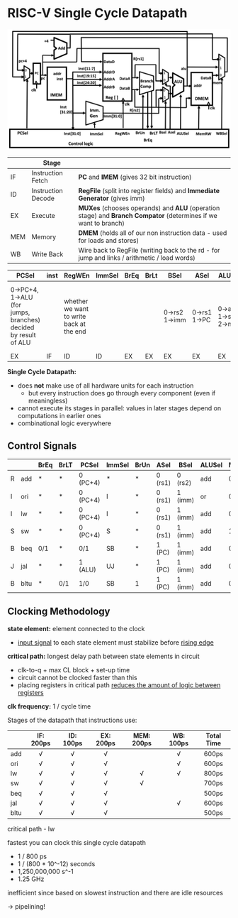 # RISC-V Single Cycle Datapath

<img src="images/7singlecycledatapath.png" alt="singlecycledatapath"/>

|      | Stage              |                                                              |
| ---- | ------------------ | ------------------------------------------------------------ |
| IF   | Instruction Fetch  | **PC** and **IMEM** (gives 32 bit instruction)               |
| ID   | Instruction Decode | **RegFile** (split into register fields) and **Immediate Generator** (gives imm) |
| EX   | Execute            | **MUXes** (chooses operands) and **ALU** (operation stage) and **Branch Compator** (determines if we want to branch) |
| MEM  | Memory             | **DMEM** (holds all of our non instruction data - used for loads and stores) |
| WB   | Write Back         | Wire back to RegFile (writing back to the rd - for jump and links / arithmetic / load words) |

| PCSel                                                        | inst | RegWEn                                   | ImmSel | BrEq | BrLt | BSel        | ASel       | ALUSel              | MemRW                                           | WBSel                                                       |
| ------------------------------------------------------------ | ---- | ---------------------------------------- | ------ | ---- | ---- | ----------- | ---------- | ------------------- | ----------------------------------------------- | ----------------------------------------------------------- |
| 0→PC+4, 1→ALU (for jumps, branches) decided by result of ALU |      | whether we want to write back at the end |        |      |      | 0→rs2 1→imm | 0→rs1 1→PC | 0→add, 1→sub, 2→mul | will get write data - but may not want to write | what will be written back to rd - 0→PC+4, 1→ALU, 2→mem (lw) |
| EX                                                           | IF   | ID                                       | ID     | EX   | EX   | EX          | EX         | EX                  | MEM                                             | WB                                                          |

**Single Cycle Datapath:**

- does **not** make use of all hardware units for each instruction
  - but every instruction does go through every component (even if meaningless)
- cannot execute its stages in parallel: values in later stages depend on computations in earlier ones
- combinational logic everywhere

## Control Signals

|      |      | BrEq | BrLT | PCSel    | ImmSel | BrUn | ASel    | BSel    | ALUSel | MemRW | RegWEn | WBSel   |
| ---- | ---- | ---- | ---- | -------- | ------ | ---- | ------- | ------- | ------ | ----- | ------ | ------- |
| R    | add  | *    | *    | 0 (PC+4) | *      | *    | 0 (rs1) | 0 (rs2) | add    | 0     | 1      | 1 (ALU) |
| I    | ori  | *    | *    | 0 (PC+4) | I      | *    | 0 (rs1) | 1 (imm) | or     | 0     | 1      | 1 (ALU) |
| I    | lw   | *    | *    | 0 (PC+4) | I      | *    | 0 (rs1) | 1 (imm) | add    | 0     | 1      | 2 (mem) |
| S    | sw   | *    | *    | 0 (PC+4) | S      | *    | 0 (rs1) | 1 (imm) | add    | 1     | 0      | *       |
| B    | beq  | 0/1  | *    | 0/1      | SB     | *    | 1 (PC)  | 1 (imm) | add    | 0     | 0      | *       |
| J    | jal  | *    | *    | 1 (ALU)  | UJ     | *    | 1 (PC)  | 1 (imm) | add    | 0     | 1      | 0       |
| B    | bltu | *    | 0/1  | 1/0      | SB     | 1    | 1 (PC)  | 1 (imm) | add    | 0     | 0      | *       |

## Clocking Methodology

**state element:** element connected to the clock

- <u>input signal</u> to each state element must stabilize before <u>rising edge</u>

**critical path:** longest delay path between state elements in circuit

- clk-to-q + max CL block + set-up time
- circuit cannot be clocked faster than this
- placing registers in critical path <u>reduces the amount of logic between registers</u>

**clk frequency:** 1 / cycle time

Stages of the datapath that instructions use:

|      | IF: 200ps | ID: 100ps | EX: 200ps | MEM: 200ps | WB: 100ps | Total Time |
| ---- | :-------: | :-------: | :-------: | :--------: | :-------: | :--------: |
| add  |     √     |     √     |     √     |            |     √     |   600ps    |
| ori  |     √     |     √     |     √     |            |     √     |   600ps    |
| lw   |     √     |     √     |     √     |     √      |     √     |   800ps    |
| sw   |     √     |     √     |     √     |     √      |           |   700ps    |
| beq  |     √     |     √     |     √     |            |           |   500ps    |
| jal  |     √     |     √     |     √     |            |     √     |   600ps    |
| bltu |     √     |     √     |     √     |            |           |   500ps    |

critical path - lw

fastest you can clock this single cycle datapath

- 1 / 800 ps
- 1 / (800 * 10^-12) seconds
- 1,250,000,000  s^-1
- 1.25 GHz

inefficient since based on slowest instruction and there are idle resources

→ pipelining!

